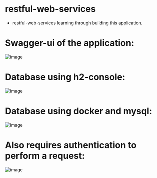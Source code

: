 # restful-web-services
- restful-web-services learning through building this application.


# Swagger-ui of the application:

![image](https://user-images.githubusercontent.com/88382457/219403107-2d80cc63-5db8-48c8-a89f-b4108cb6a181.png)


# Database using h2-console:

![image](https://user-images.githubusercontent.com/88382457/220670635-fa2d3ea1-8da6-4a57-9c7e-d179527abf4e.png)


# Database using docker and mysql:

![image](https://user-images.githubusercontent.com/88382457/220899597-35afc0b9-edde-4b26-b9fb-6755798484a9.png)

# Also requires authentication to perform a request:

![image](https://user-images.githubusercontent.com/88382457/220900708-5f776670-8804-4cfd-a31f-560d27770581.png)

